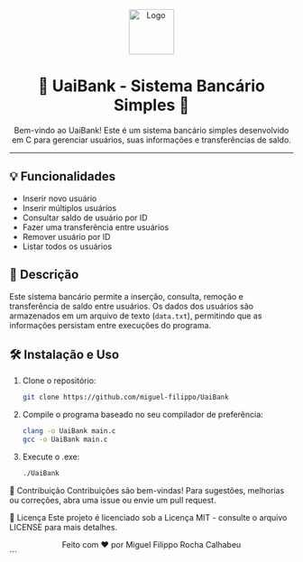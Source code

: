 <div align="center">
  <img src="https://github.com/username/repo/raw/main/logo.png" alt="Logo" width="80" height="80">
  <h1>🚀 UaiBank - Sistema Bancário Simples 🏦</h1>
  <p>
    Bem-vindo ao UaiBank! Este é um sistema bancário simples desenvolvido em C para gerenciar usuários, suas informações e transferências de saldo.
  </p>
</div>

---

## 💡 Funcionalidades
- Inserir novo usuário
- Inserir múltiplos usuários
- Consultar saldo de usuário por ID
- Fazer uma transferência entre usuários
- Remover usuário por ID
- Listar todos os usuários

## 📝 Descrição
Este sistema bancário permite a inserção, consulta, remoção e transferência de saldo entre usuários. Os dados dos usuários são armazenados em um arquivo de texto (`data.txt`), permitindo que as informações persistam entre execuções do programa.

## 🛠️ Instalação e Uso
1. Clone o repositório:
   ```sh
   git clone https://github.com/miguel-filippo/UaiBank

2. Compile o programa baseado no seu compilador de preferência:
   ```sh
   clang -o UaiBank main.c
   gcc -o UaiBank main.c

3. Execute o .exe:
   ```sh
   ./UaiBank

🤝 Contribuição
Contribuições são bem-vindas! Para sugestões, melhorias ou correções, abra uma issue ou envie um pull request.

📄 Licença
Este projeto é licenciado sob a Licença MIT - consulte o arquivo LICENSE para mais detalhes.

<div align="center">
  Feito com ❤️ por Miguel Filippo Rocha Calhabeu
</div>
```

